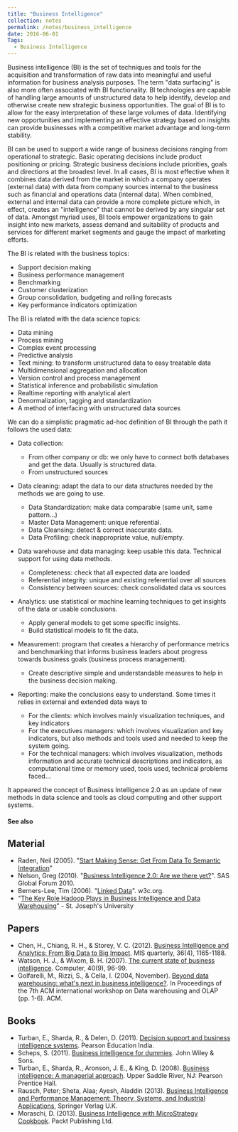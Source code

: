 ```yaml
---
title: "Business Intelligence"
collection: notes
permalink: /notes/business_intelligence
date: 2016-06-01
Tags:
  - Business Intelligence
---
```


Business intelligence (BI) is the set of techniques and tools for the acquisition and transformation of raw data into meaningful and useful information for business analysis purposes. The term "data surfacing" is also more often associated with BI functionality. BI technologies are capable of handling large amounts of unstructured data to help identify, develop and otherwise create new strategic business opportunities. The goal of BI is to allow for the easy interpretation of these large volumes of data. Identifying new opportunities and implementing an effective strategy based on insights can provide businesses with a competitive market advantage and long-term stability.

BI can be used to support a wide range of business decisions ranging from operational to strategic. Basic operating decisions include product positioning or pricing. Strategic business decisions include priorities, goals and directions at the broadest level. In all cases, BI is most effective when it combines data derived from the market in which a company operates (external data) with data from company sources internal to the business such as financial and operations data (internal data). When combined, external and internal data can provide a more complete picture which, in effect, creates an "intelligence" that cannot be derived by any singular set of data. Amongst myriad uses, BI tools empower organizations to gain insight into new markets, assess demand and suitability of products and services for different market segments and gauge the impact of marketing efforts.

The BI is related with the business topics:
* Support decision making
* Business performance management
* Benchmarking
* Customer clusterization
* Group consolidation, budgeting and rolling forecasts
* Key performance indicators optimization

The BI is related with the data science topics:
* Data mining
* Process mining
* Complex event processing
* Predictive analysis
* Text mining: to transform unstructured data to easy treatable data
* Multidimensional aggregation and allocation
* Version control and process management
* Statistical inference and probabilistic simulation
* Realtime reporting with analytical alert
* Denormalization, tagging and standardization
* A method of interfacing with unstructured data sources

We can do a simplistic pragmatic ad-hoc definition of BI through the path it follows the used data:
* Data collection: 
   * From other company or db: we only have to connect both databases and get the data. Usually is structured data.
   * From unstructured sources
* Data cleaning: adapt the data to our data structures needed by the methods we are going to use.
   * Data Standardization: make data comparable (same unit, same pattern...)
   * Master Data Management: unique referential.
   * Data Cleansing: detect & correct inaccurate data.
   * Data Profiling: check inappropriate value, null/empty.
* Data warehouse and data managing: keep usable this data. Technical support for using data methods.
   * Completeness: check that all expected data are loaded
   * Referential integrity: unique and existing referential over all sources
   * Consistency between sources: check consolidated data vs sources
* Analytics: use statistical or machine learning techniques to get insights of the data or usable conclusions.
   * Apply general models to get some specific insights.
   * Build statistical models to fit the data.
* Measurement: program that creates a hierarchy of performance metrics and benchmarking that informs business leaders about progress towards business goals (business process management).
   * Create descriptive simple and understandable measures to help in the business decision making.

* Reporting: make the conclusions easy to understand. Some times it relies in external and extended data ways to 
   * For the clients: which involves mainly visualization techniques, and key indicators
   * For the executives managers: which involves visualization and key indicators, but also methods and tools used and needed to keep the system going.
   * For the technical managers: which involves visualization, methods information and accurate technical descriptions and indicators, as computational time or memory used, tools used, technical problems faced...


It appeared the concept of Business Intelligence 2.0 as an update of new methods in data science and tools as cloud computing and other support systems.


#### See also



## Material
* Raden, Neil (2005). "[Start Making Sense: Get From Data To Semantic Integration](http://www.intelligententerprise.com/showArticle.jhtml?articleID=171000640)"
* Nelson, Greg (2010). "[Business Intelligence 2.0: Are we there yet?](http://support.sas.com/resources/papers/proceedings10/040-2010.pdf)". SAS Global Forum 2010.
* Berners-Lee, Tim (2006). "[Linked Data](http://www.w3.org/DesignIssues/LinkedData.html)". w3c.org.
* "[The Key Role Hadoop Plays in Business Intelligence and Data Warehousing](http://online.sju.edu/resource/engineering-technology/key-role-hadoop-plays-in-business-intelligence)" - St. Joseph's University


## Papers
* Chen, H., Chiang, R. H., & Storey, V. C. (2012). [Business Intelligence and Analytics: From Big Data to Big Impact](http://www.academia.edu/download/32970305/FROM_BIG_DATA_TO_BIG_IMPACT.pdf). MIS quarterly, 36(4), 1165-1188.
* Watson, H. J., & Wixom, B. H. (2007). [The current state of business intelligence](http://www.academia.edu/download/29208458/watsonwixom.pdf). Computer, 40(9), 96-99.
* Golfarelli, M., Rizzi, S., & Cella, I. (2004, November). [Beyond data warehousing: what's next in business intelligence?](http://www.cci.drexel.edu/faculty/song/dolap/dolap04/paper/p1-rizzi.pdf). In Proceedings of the 7th ACM international workshop on Data warehousing and OLAP (pp. 1-6). ACM.


## Books
* Turban, E., Sharda, R., & Delen, D. (2011). [Decision support and business intelligence systems](https://www.goodreads.com/book/show/12490308-decision-support-and-business-intelligence-systems). Pearson Education India.
* Scheps, S. (2011). [Business intelligence for dummies](https://www.goodreads.com/book/show/1174213.Business_Intelligence_for_Dummies). John Wiley & Sons.
* Turban, E., Sharda, R., Aronson, J. E., & King, D. (2008). [Business intelligence: A managerial approach](https://www.goodreads.com/book/show/1014690.Business_Intelligence). Upper Saddle River, NJ: Pearson Prentice Hall.
* Rausch, Peter; Sheta, Alaa; Ayesh, Aladdin (2013). [Business Intelligence and Performance Management: Theory, Systems, and Industrial Applications](https://www.goodreads.com/book/show/17063748-business-intelligence-and-performance-management), Springer Verlag U.K.
* Moraschi, D. (2013). [Business Intelligence with MicroStrategy Cookbook](https://www.goodreads.com/book/show/18766852-business-intelligence-with-microstrategy-cookbook). Packt Publishing Ltd.


